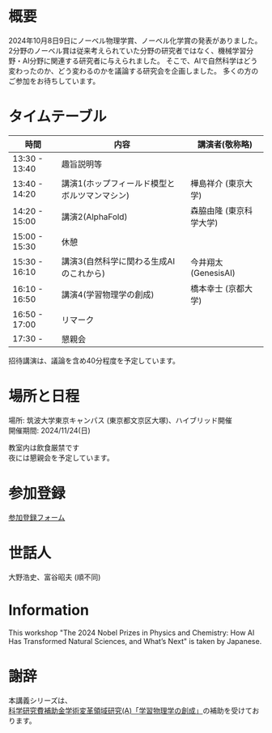 # 概要
2024年10月8日9日にノーベル物理学賞、ノーベル化学賞の発表がありました。
2分野のノーベル賞は従来考えられていた分野の研究者ではなく、機械学習分野・AI分野に関連する研究者に与えられました。
そこで、AIで自然科学はどう変わったのか、どう変わるのかを議論する研究会を企画しました。
多くの方のご参加をお待ちしています。

# タイムテーブル

|       時間     |         内容        |         講演者(敬称略)        |
|---------------|---------------------|---------------------|
| 13:30 - 13:40 |       趣旨説明等      |            |
| 13:40 - 14:20 |       講演1(ホップフィールド模型とボルツマンマシン)      |      樺島祥介 (東京大学)      |
| 14:20 - 15:00 |       講演2(AlphaFold)      |       森脇由隆 (東京科学大学)      |
| 15:00 - 15:30 |         休憩         |             |
| 15:30 - 16:10 |      講演3(自然科学に関わる生成AIのこれから)    |       今井翔太 (GenesisAI)      |
| 16:10 - 16:50 |      講演4(学習物理学の創成)     |       橋本幸士 (京都大学)      |
| 16:50 - 17:00 |       リマーク        |             |
| 17:30 -       |        懇親会         |             |

招待講演は、議論を含め40分程度を予定しています。

# 場所と日程
場所: 筑波大学東京キャンパス (東京都文京区大塚)、ハイブリッド開催<br>
開催期間: 2024/11/24(日)<br>

教室内は飲食厳禁です<br>
夜には懇親会を予定しています。

# 参加登録

[参加登録フォーム](https://docs.google.com/forms/d/e/1FAIpQLSegWVrXXUuogpYAx2a-QKWgjbxWOqMbPKTqFO_0iGnjS4gPxw/viewform)

# 世話人
大野浩史、富谷昭夫 (順不同)

# Information
This workshop "The 2024 Nobel Prizes in Physics and Chemistry: How AI Has Transformed Natural Sciences, and What’s Next" is taken by Japanese.

# 謝辞
本講義シリーズは、[科学研究費補助金学術変革領域研究(A)「学習物理学の創成」](https://mlphys.scphys.kyoto-u.ac.jp/)の補助を受けております。
